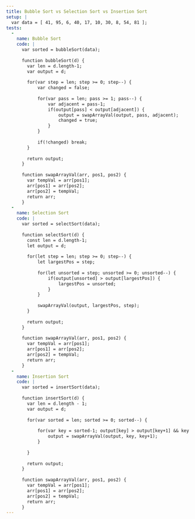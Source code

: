 ```yaml
---
title: Bubble Sort vs Selection Sort vs Insertion Sort
setup: |
  var data = [ 41, 95, 6, 40, 17, 10, 30, 8, 54, 81 ];
tests:
  -
    name: Bubble Sort
    code: |
      var sorted = bubbleSort(data);
      
      function bubbleSort(d) {
      	var len = d.length-1;
      	var output = d;
      
      	for(var step = len; step >= 0; step--) {
      		var changed = false;
      
      		for(var pass = len; pass >= 1; pass--) {
      			var adjacent = pass-1;
      			if(output[pass] < output[adjacent]) {
      				output = swapArrayVal(output, pass, adjacent);
      				changed = true;
      			}
      		}
      
      		if(!changed) break;
      	}
      
      	return output;
      }
      
      function swapArrayVal(arr, pos1, pos2) {
      	var tempVal = arr[pos1];
      	arr[pos1] = arr[pos2];
      	arr[pos2] = tempVal;
      	return arr;
      }
  -
    name: Selection Sort
    code: |
      var sorted = selectSort(data);
      
      function selectSort(d) {
      	const len = d.length-1;
      	let output = d;
      
      	for(let step = len; step >= 0; step--) {
      		let largestPos = step;
      
      		for(let unsorted = step; unsorted >= 0; unsorted--) {
      			if(output[unsorted] > output[largestPos]) {
      				largestPos = unsorted;
      			}
      		}
      
      		swapArrayVal(output, largestPos, step);
      	}
      
      	return output;
      }
      
      function swapArrayVal(arr, pos1, pos2) {
      	var tempVal = arr[pos1];
      	arr[pos1] = arr[pos2];
      	arr[pos2] = tempVal;
      	return arr;
      }
  -
    name: Insertion Sort
    code: |
      var sorted = insertSort(data);
      
      function insertSort(d) {
      	var len = d.length - 1;
      	var output = d;
      
      	for(var sorted = len; sorted >= 0; sorted--) {
      
      		for(var key = sorted-1; output[key] > output[key+1] && key <= len; key++) {
      			output = swapArrayVal(output, key, key+1);
      		}
      
      	}
      
      	return output;
      }
      
      function swapArrayVal(arr, pos1, pos2) {
      	var tempVal = arr[pos1];
      	arr[pos1] = arr[pos2];
      	arr[pos2] = tempVal;
      	return arr;
      }
---
```


